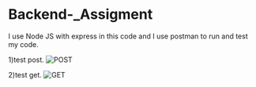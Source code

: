 # Backend-_Assigment

I use Node JS with express in this code
and I use postman to run and test my code.

1)test post.
    ![POST](https://drive.google.com/file/d/105tlgn6Yz9SCwkn_tS1mflNeVfbHc08j/view?usp=sharing)

2)test get.
    ![GET](https://drive.google.com/file/d/1d8iIyT3eotyWYSXdSS_q9W4cx9FGbUnF/view?usp=sharing)
